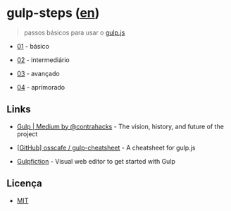 # gulp-steps ([en](README.md))

> passos básicos para usar o [gulp.js](http://gulpjs.com/)

* [01](01) - básico

* [02](02) - intermediário

* [03](03) - avançado

* [04](04) - aprimorado


## Links

* [Gulp | Medium by @contrahacks](https://medium.com/@contrahacks/gulp-3828e8126466) - The vision, history, and future of the project

* [[GitHub] osscafe / gulp-cheatsheet](https://github.com/osscafe/gulp-cheatsheet) - A cheatsheet for gulp.js

* [Gulpfiction](http://gulpfiction.divshot.io/) - Visual web editor to get started with Gulp


## Licença

- [MIT](LICENSE)
